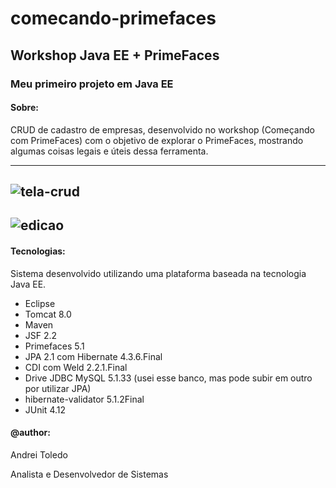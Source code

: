 # comecando-primefaces
## Workshop Java EE + PrimeFaces
### Meu primeiro projeto em Java EE

#### Sobre:

CRUD de cadastro de empresas, desenvolvido no workshop (Começando com PrimeFaces) com o objetivo de explorar o PrimeFaces, mostrando algumas coisas legais e úteis dessa ferramenta.

----
![tela-crud](https://user-images.githubusercontent.com/16118637/226996235-ec9e693d-f837-459b-a49b-7f548cc0af0f.png)
----
![edicao](https://user-images.githubusercontent.com/16118637/226996158-5aea8b71-2ca1-4a9b-aff0-e2be6430403f.png)
----

#### Tecnologias:
Sistema desenvolvido utilizando uma plataforma baseada na tecnologia Java EE.

- Eclipse
- Tomcat 8.0
- Maven
- JSF 2.2
- Primefaces 5.1
- JPA 2.1 com Hibernate 4.3.6.Final
- CDI com Weld 2.2.1.Final
- Drive JDBC MySQL 5.1.33 (usei esse banco, mas pode subir em outro por utilizar JPA)
- hibernate-validator 5.1.2Final
- JUnit 4.12

#### @author:
Andrei Toledo

Analista e Desenvolvedor de Sistemas
